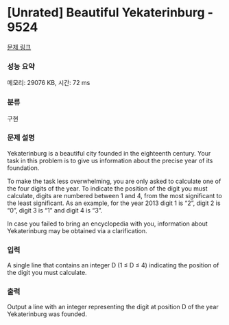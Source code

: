 # [Unrated] Beautiful Yekaterinburg - 9524 

[문제 링크](https://www.acmicpc.net/problem/9524) 

### 성능 요약

메모리: 29076 KB, 시간: 72 ms

### 분류

구현

### 문제 설명

<p>Yekaterinburg is a beautiful city founded in the eighteenth century. Your task in this problem is to give us information about the precise year of its foundation.</p>

<p>To make the task less overwhelming, you are only asked to calculate one of the four digits of the year. To indicate the position of the digit you must calculate, digits are numbered between 1 and 4, from the most significant to the least significant. As an example, for the year 2013 digit 1 is “2”, digit 2 is “0”, digit 3 is “1” and digit 4 is “3”.</p>

<p>In case you failed to bring an encyclopedia with you, information about Yekaterinburg may be obtained via a clarification.</p>

### 입력 

 <p>A single line that contains an integer D (1 ≤ D ≤ 4) indicating the position of the digit you must calculate.</p>

### 출력 

 <p>Output a line with an integer representing the digit at position D of the year Yekaterinburg was founded.</p>


